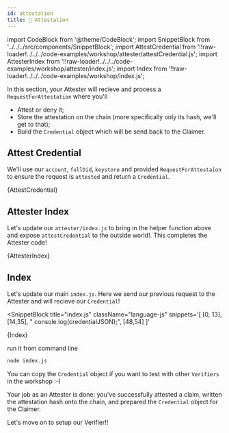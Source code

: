 ```yaml
---
id: attestation
title: 🧾 Attestation
---
```


import CodeBlock from '@theme/CodeBlock';
import SnippetBlock from '../../../src/components/SnippetBlock';
import AttestCredential from '!!raw-loader!../../../code-examples/workshop/attester/attestCredential.js';
import AttesterIndex from '!!raw-loader!../../../code-examples/workshop/attester/index.js';
import Index from '!!raw-loader!../../../code-examples/workshop/index.js';

In this section, your <span class="label-role attester">Attester</span> will recieve and process a `RequestForAttestation` where you'll

- Attest or deny it;
- Store the attestation on the chain (more specifically only its hash, we'll get to that);
- Build the `Credential` object which will be send back to the  <span class="label-role claimer">Claimer</span>.

## Attest Credential

We'll use our `account`, `fullDid`, `keystore` and provided `RequestForAttestaion` to ensure
the request is `attested` and return a `Credential`.

<CodeBlock className="language-js">
  {AttestCredential}
</CodeBlock>

## Attester Index

Let's update our `attester/index.js` to bring in the helper function above and expose `attestCredential`
to the outside world!. This completes the <span class="label-role attester">Attester</span> code!

<CodeBlock className="language-js">
  {AttesterIndex}
</CodeBlock>

## Index

Let's update our main `index.js`. Here we send our previous request to the <span class="label-role attester">Attester</span>
and will recieve our `Credential`!

<SnippetBlock 
  title="index.js"
  className="language-js" 
  snippets='[
    [0, 13],
    [14,35],
    "  console.log(credentialJSON);",
    [48,54]
  ]'
>
  {Index}
</SnippetBlock>

run it from command line

```bash
node index.js
```

You can copy the `Credential` object if you want to test with other `Verifiers` in the workshop :-)

Your job as an <span class="label-role attester">Attester</span> is done: you've successfully attested a claim, written the attestation hash onto the chain, and prepared the `Credential` object for the  <span class="label-role claimer">Claimer</span>.

Let's move on to setup our  <span class="label-role verifier">Verifier</span>!!
